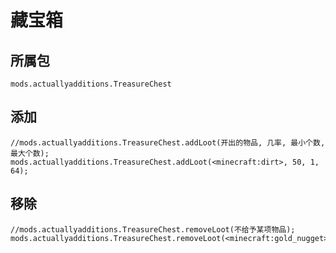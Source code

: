 # 藏宝箱

## 所属包
`mods.actuallyadditions.TreasureChest`

## 添加

```zenscript
//mods.actuallyadditions.TreasureChest.addLoot(开出的物品, 几率, 最小个数, 最大个数);
mods.actuallyadditions.TreasureChest.addLoot(<minecraft:dirt>, 50, 1, 64);
```

## 移除

```zenscript
//mods.actuallyadditions.TreasureChest.removeLoot(不给予某项物品);
mods.actuallyadditions.TreasureChest.removeLoot(<minecraft:gold_nugget>);
```